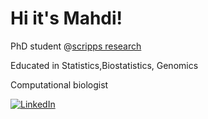 # Hi it's Mahdi!

PhD student @[scripps research](https://www.scripps.edu/)

Educated in Statistics,Biostatistics, Genomics

Computational biologist 

[![LinkedIn](https://img.shields.io/badge/LinkedIn-0077B5?style=for-the-badge&logo=linkedin&logoColor=white)](https://www.linkedin.com/in/mahdi-shafiei-bb4a531b7/)
